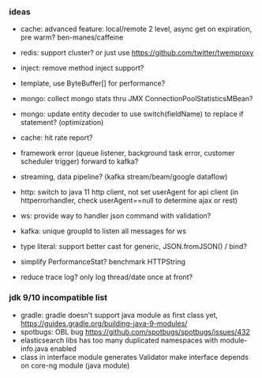 ### ideas
* cache: advanced feature: local/remote 2 level, async get on expiration, pre warm? ben-manes/caffeine
* redis: support cluster? or just use https://github.com/twitter/twemproxy
* inject: remove method inject support? 
* template, use ByteBuffer[] for performance?
* mongo: collect mongo stats thru JMX ConnectionPoolStatisticsMBean?
* mongo: update entity decoder to use switch(fieldName) to replace if statement? (optimization)
* cache: hit rate report?
* framework error (queue listener, background task error, customer scheduler trigger) forward to kafka?
* streaming, data pipeline? (kafka stream/beam/google dataflow) 

* http: switch to java 11 http client, not set userAgent for api client (in httperrorhandler, check userAgent==null to determine ajax or rest) 
* ws: provide way to handler json command with validation?
* kafka: unique groupId to listen all messages for ws
* type literal: support better cast for generic, JSON.fromJSON() / bind?
* simplify PerformanceStat? benchmark HTTPString
* reduce trace log? only log thread/date once at front?

### jdk 9/10 incompatible list
* gradle: gradle doesn't support java module as first class yet, https://guides.gradle.org/building-java-9-modules/
* spotbugs: OBL bug https://github.com/spotbugs/spotbugs/issues/432  
* elasticsearch libs has too many duplicated namespaces with module-info.java enabled
* class in interface module generates Validator make interface depends on core-ng module (java module)
